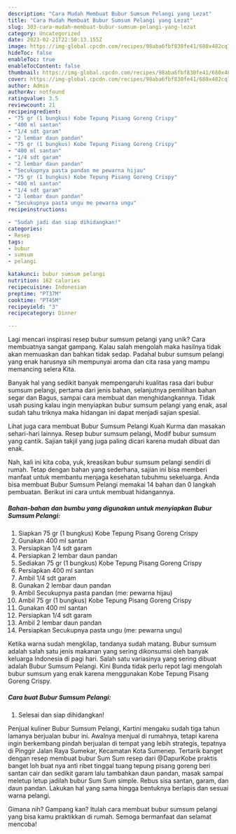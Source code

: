 ```yaml
---
description: "Cara Mudah Membuat Bubur Sumsum Pelangi yang Lezat"
title: "Cara Mudah Membuat Bubur Sumsum Pelangi yang Lezat"
slug: 303-cara-mudah-membuat-bubur-sumsum-pelangi-yang-lezat
category: Uncategorized
date: 2023-02-21T22:50:13.155Z
image: https://img-global.cpcdn.com/recipes/98aba6fbf830fe41/680x482cq70/bubur-sumsum-pelangi-foto-resep-utama.jpg
hideToc: false
enableToc: true
enableTocContent: false
thumbnail: https://img-global.cpcdn.com/recipes/98aba6fbf830fe41/680x482cq70/bubur-sumsum-pelangi-foto-resep-utama.jpg
cover: https://img-global.cpcdn.com/recipes/98aba6fbf830fe41/680x482cq70/bubur-sumsum-pelangi-foto-resep-utama.jpg
author: Admin
authorAv: notfound
ratingvalue: 3.5
reviewcount: 21
recipeingredient:
- "75 gr (1 bungkus) Kobe Tepung Pisang Goreng Crispy"
- "400 ml santan"
- "1/4 sdt garam"
- "2 lembar daun pandan"
- "75 gr (1 bungkus) Kobe Tepung Pisang Goreng Crispy"
- "400 ml santan"
- "1/4 sdt garam"
- "2 lembar daun pandan"
- "Secukupnya pasta pandan me pewarna hijau"
- "75 gr (1 bungkus) Kobe Tepung Pisang Goreng Crispy"
- "400 ml santan"
- "1/4 sdt garam"
- "2 lembar daun pandan"
- "Secukupnya pasta ungu me pewarna ungu"
recipeinstructions:

- "Sudah jadi dan siap dihidangkan!"
categories:
- Resep
tags:
- bubur
- sumsum
- pelangi

katakunci: bubur sumsum pelangi 
nutrition: 162 calories
recipecuisine: Indonesian
preptime: "PT37M"
cooktime: "PT45M"
recipeyield: "3"
recipecategory: Dinner

---
```





Lagi mencari inspirasi resep bubur sumsum pelangi yang unik? Cara membuatnya sangat gampang. Kalau salah mengolah maka hasilnya tidak akan memuaskan dan bahkan tidak sedap. Padahal bubur sumsum pelangi yang enak harusnya sih mempunyai aroma dan cita rasa yang mampu memancing selera Kita.





Banyak hal yang sedikit banyak mempengaruhi kualitas rasa dari bubur sumsum pelangi, pertama dari jenis bahan, selanjutnya pemilihan bahan segar dan Bagus, sampai cara membuat dan menghidangkannya. Tidak usah pusing kalau ingin menyiapkan bubur sumsum pelangi yang enak,      asal sudah tahu triknya maka hidangan ini dapat menjadi sajian spesial.














Lihat juga cara membuat Bubur Sumsum Pelangi Kuah Kurma dan masakan sehari-hari lainnya. Resep bubur sumsum pelangi, Modif bubur sumsum yang cantik. Sajian takjil yang juga paling dicari karena mudah dibuat dan enak.






Nah, kali ini kita coba, yuk, kreasikan bubur sumsum pelangi sendiri di rumah. Tetap dengan bahan yang sederhana, sajian ini bisa memberi manfaat untuk membantu menjaga kesehatan tubuhmu sekeluarga. Anda bisa membuat Bubur Sumsum Pelangi memakai 14 bahan dan 0 langkah pembuatan. Berikut ini cara untuk membuat hidangannya.

<!--inarticleads1-->

##### Bahan-bahan dan bumbu yang digunakan untuk menyiapkan Bubur Sumsum Pelangi:

1. Siapkan 75 gr (1 bungkus) Kobe Tepung Pisang Goreng Crispy
1. Gunakan 400 ml santan
1. Persiapkan 1/4 sdt garam
1. Persiapkan 2 lembar daun pandan
1. Sediakan 75 gr (1 bungkus) Kobe Tepung Pisang Goreng Crispy
1. Persiapkan 400 ml santan
1. Ambil 1/4 sdt garam
1. Gunakan 2 lembar daun pandan
1. Ambil Secukupnya pasta pandan (me: pewarna hijau)
1. Ambil 75 gr (1 bungkus) Kobe Tepung Pisang Goreng Crispy
1. Gunakan 400 ml santan
1. Persiapkan 1/4 sdt garam
1. Ambil 2 lembar daun pandan
1. Persiapkan Secukupnya pasta ungu (me: pewarna ungu)


Ketika warna sudah mengkilap, tandanya sudah matang. Bubur sumsum adalah salah satu jenis makanan yang sering dikonsumsi oleh banyak keluarga Indonesia di pagi hari. Salah satu variasinya yang sering dibuat adalah Bubur Sumsum Pelangi. Kini Bunda tidak perlu repot lagi mengolah bubur sumsum yang enak karena menggunakan Kobe Tepung Pisang Goreng Crispy. 

<!--inarticleads2-->

##### Cara buat Bubur Sumsum Pelangi:


1. Selesai dan siap dihidangkan!

Penjual kuliner Bubur Sumsum Pelangi, Kartini mengaku sudah tiga tahun lamanya berjualan bubur ini. Awalnya menjual di rumahnya, tetapi karena ingin berkembang pindah berjualan di tempat yang lebih strategis, tepatnya di Pinggir Jalan Raya Sumekar, Kecamatan Kota Sumenep. Tertarik banget dengan resep membuat bubur Sum Sum resep dari @DapurKobe praktis banget loh buat nya anti ribet tinggal tuang tepung pisang goreng beri santan cair dan sedikit garam lalu tambahkan daun pandan, masak sampai meletup letup jadilah bubur Sum Sum simple. Rebus sisa santan, garam, dan daun pandan. Lakukan hal yang sama hingga bentuknya berlapis dan sesuai warna pelangi. 

Gimana nih? Gampang kan? Itulah cara membuat bubur sumsum pelangi yang bisa kamu praktikkan di rumah. Semoga bermanfaat dan selamat mencoba!
